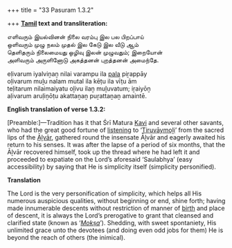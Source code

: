 +++
title = "33 Pasuram 1.3.2"

+++
**[Tamil](/definition/tamil#history "show Tamil definitions") text and transliteration:**

எளிவரும் இயல்வினன் நிலை வரம்பு இல பல பிறப்பாய்  
ஒளிவரும் முழு நலம் முதல் இல கேடு இல வீடு ஆம்  
தெளிதரும் நிலைமையது ஒழிவு இலன் முழுவதும்; இறையோன்  
அளிவரும் அருளினோடு அகத்தனன் புறத்தனன் அமைந்தே.

eḷivarum iyalviṉaṉ nilai varampu ila [pala](/definition/pala#history "show pala definitions") piṟappāy  
oḷivarum muḻu nalam mutal ila kēṭu ila vīṭu ām  
teḷitarum nilaimaiyatu oḻivu ilaṉ muḻuvatum; iṟaiyōṉ  
aḷivarum aruḷiṉōṭu akattaṉaṉ puṟattaṉaṉ amaintē.

**English translation of verse 1.3.2:**

[Preamble:]—Tradition has it that Śrī Matura [Kavi](/definition/kavi#vaishnavism "show Kavi definitions") and several other savants, who had the great good fortune of [listening](/definition/listening#history "show listening definitions") to ‘[Tiruvāymoḻi](/definition/tiruvaymoli#vaishnavism "show Tiruvāymoḻi definitions")’ from the sacred lips of the [Āḻvār](/definition/aḻvar#vaishnavism "show Āḻvār definitions"), gathered round the insensate Āḻvār and eagerly awaited his return to his senses. It was after the lapse of a period of six months, that the Āḻvār recovered himself, took up the thread where he had left it and proceeded to expatiate on the Lord’s aforesaid ‘Saulabhya’ (easy accessibility) by saying that He is simplicity itself (simplicity personified).

**Translation**

The Lord is the very personification of simplicity, which helps all His numerous auspicious qualities, without beginning or end, shine forth; having made innumerable descents without restriction of manner of [birth](/definition/birth#history "show birth definitions") and place of descent, it is always the Lord’s prerogative to grant that cleansed and clarified state (known as ‘*[Mokṣa](/definition/moksha#vaishnavism "show Mokṣa definitions")*’). Shedding, with sweet spontaniety, His unlimited grace unto the devotees (and doing even odd jobs for them) He is beyond the reach of others (the inimical).


